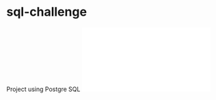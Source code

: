 # sql-challenge
Project using Postgre SQL
![Image of SQL and Data Analysis](PostgreSQL_PythonAlchemy.pdf)
